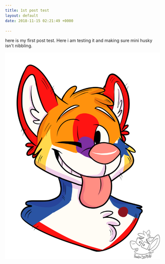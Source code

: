 ```yaml
---
title: 1st post test
layout: default
date: 2018-11-15 02:21:49 +0000

---
```

here is my first post test.  Here i am testing it and making sure mini husky isn't nibbling.  

![](/uploads/2018/11/15/charm_husky_wip.png)